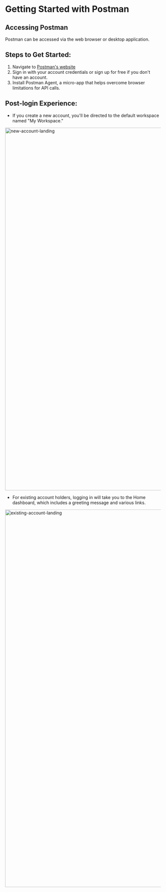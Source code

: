 # Getting Started with Postman

## Accessing Postman
Postman can be accessed via the web browser or desktop application.

## Steps to Get Started:

1. Navigate to [Postman's website](https://www.postman.com/)
2. Sign in with your account credentials or sign up for free if you don't have an account.
3. Install Postman Agent, a micro-app that helps overcome browser limitations for API calls.

## Post-login Experience:
- If you create a new account, you'll be directed to the default workspace named "My Workspace."

<img width="1171" alt="new-account-landing" src="https://github.com/niveditakaur/Postman-API-Fundamentals-Student-Expert-certification/assets/120108968/4d918b40-27a8-4a0e-afe8-714d56caf524">

- For existing account holders, logging in will take you to the Home dashboard, which includes a greeting message and various links.

<img width="1219" alt="existing-account-landing" src="https://github.com/niveditakaur/Postman-API-Fundamentals-Student-Expert-certification/assets/120108968/08da8926-2381-4fc5-9159-8698e89a7201">
